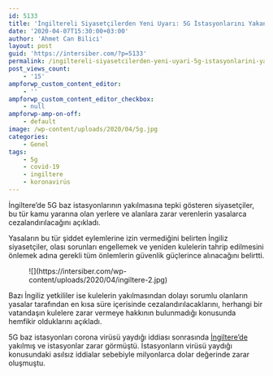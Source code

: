 ```yaml
---
id: 5133
title: 'İngiltereli Siyasetçilerden Yeni Uyarı: 5G İstasyonlarını Yakanlar Cezalandırılacak!'
date: '2020-04-07T15:30:00+03:00'
author: 'Ahmet Can Bilici'
layout: post
guid: 'https://intersiber.com/?p=5133'
permalink: /ingiltereli-siyasetcilerden-yeni-uyari-5g-istasyonlarini-yakanlar-cezalandirilacak/
post_views_count:
    - '15'
ampforwp_custom_content_editor:
    - ''
ampforwp_custom_content_editor_checkbox:
    - null
ampforwp-amp-on-off:
    - default
image: /wp-content/uploads/2020/04/5g.jpg
categories:
    - Genel
tags:
    - 5g
    - covid-19
    - ingiltere
    - koronavirüs
---
```


İngiltere’de 5G baz istasyonlarının yakılmasına tepki gösteren siyasetçiler, bu tür kamu yararına olan yerlere ve alanlara zarar verenlerin yasalarca cezalandırılacağını açıkladı.

Yasaların bu tür şiddet eylemlerine izin vermediğini belirten İngiliz siyasetçiler, olası sorunları engellemek ve yeniden kulelerin tahrip edilmesini önlemek adına gerekli tüm önlemlerin güvenlik güçlerince alınacağını belirtti.

<figure class="wp-block-image size-large">![](https://intersiber.com/wp-content/uploads/2020/04/ingiltere-2.jpg)</figure>Bazı İngiliz yetkililer ise kulelerin yakılmasından dolayı sorumlu olanların yasalar tarafından en kısa süre içerisinde cezalandırılacaklarını, herhangi bir vatandaşın kulelere zarar vermeye hakkının bulunmadığı konusunda hemfikir olduklarını açıkladı.

5G baz istasyonları corona virüsü yaydığı iddiası sonrasında [İngiltere’de](https://intersiber.com/ingiltere-uyardi-5g-istasyonlarini-yakmayin/) yakılmış ve istasyonlar zarar görmüştü. İstasyonların virüsü yaydığı konusundaki asılsız iddialar sebebiyle milyonlarca dolar değerinde zarar oluşmuştu.